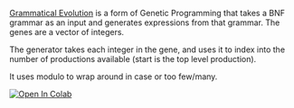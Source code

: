 [Grammatical Evolution](https://link.springer.com/chapter/10.1007/978-1-4615-0447-4_4) is a form of Genetic Programming that takes a BNF grammar as an input
and generates expressions from that grammar. The genes are a vector of integers. 

The generator takes each integer in the gene, and uses it to index into the number of productions available (start is the top level production). 

It uses modulo to wrap around in case or too few/many.

[![Open In Colab](https://colab.research.google.com/assets/colab-badge.svg)](https://colab.research.google.com/drive/15gbcwVol682QnNL3mPQYeUH2NFd5iZrt?usp=sharing)


